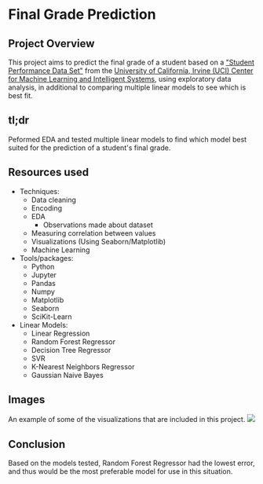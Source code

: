 # Final Grade Prediction

## Project Overview
This project aims to predict the final grade of a student based on a ["Student Performance Data Set"](https://archive.ics.uci.edu/ml/datasets/Student+Performance) from the [University of California, Irvine (UCI) Center for Machine Learning and Intelligent Systems](https://cml.ics.uci.edu/), using exploratory data analysis, in additional to comparing multiple linear models to see which is best fit.
## tl;dr 
Peformed EDA and tested multiple linear models to find which model best suited for the prediction of a student's final grade.
## Resources used
* Techniques:
   * Data cleaning
   * Encoding
   * EDA
      * Observations made about dataset
   * Measuring correlation between values
   * Visualizations (Using Seaborn/Matplotlib)
   * Machine Learning
* Tools/packages:
   * Python
   * Jupyter
   * Pandas
   * Numpy
   * Matplotlib
   * Seaborn
   * SciKit-Learn
* Linear Models:
   * Linear Regression
   * Random Forest Regressor
   * Decision Tree Regressor
   * SVR
   * K-Nearest Neighbors Regressor
   * Gaussian Naive Bayes
## Images
An example of some of the visualizations that are included in this project.
![](https://im2.ezgif.com/tmp/ezgif-2-acd45f73a0c9.gif)
## Conclusion
Based on the models tested, Random Forest Regressor had the lowest error, and thus would be the most preferable model for use in this situation.
